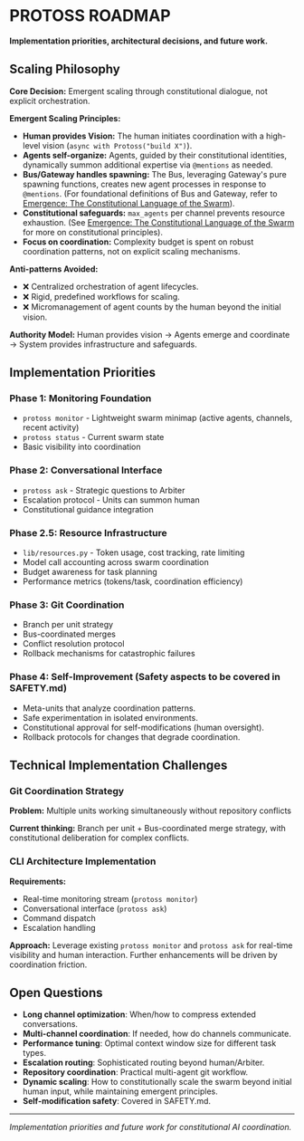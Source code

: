 # PROTOSS ROADMAP

**Implementation priorities, architectural decisions, and future work.**

## Scaling Philosophy

**Core Decision:** Emergent scaling through constitutional dialogue, not explicit orchestration.

**Emergent Scaling Principles:**
- **Human provides Vision:** The human initiates coordination with a high-level vision (`async with Protoss("build X")`).
- **Agents self-organize:** Agents, guided by their constitutional identities, dynamically summon additional expertise via `@mentions` as needed.
- **Bus/Gateway handles spawning:** The Bus, leveraging Gateway's pure spawning functions, creates new agent processes in response to `@mentions`. (For foundational definitions of Bus and Gateway, refer to [Emergence: The Constitutional Language of the Swarm](coordination.md)).
- **Constitutional safeguards:** `max_agents` per channel prevents resource exhaustion. (See [Emergence: The Constitutional Language of the Swarm](coordination.md) for more on constitutional principles).
- **Focus on coordination:** Complexity budget is spent on robust coordination patterns, not on explicit scaling mechanisms.

**Anti-patterns Avoided:**
- ❌ Centralized orchestration of agent lifecycles.
- ❌ Rigid, predefined workflows for scaling.
- ❌ Micromanagement of agent counts by the human beyond the initial vision.

**Authority Model:** Human provides vision → Agents emerge and coordinate → System provides infrastructure and safeguards.

## Implementation Priorities

### Phase 1: Monitoring Foundation
- `protoss monitor` - Lightweight swarm minimap (active agents, channels, recent activity)
- `protoss status` - Current swarm state
- Basic visibility into coordination

### Phase 2: Conversational Interface  
- `protoss ask` - Strategic questions to Arbiter
- Escalation protocol - Units can summon human
- Constitutional guidance integration

### Phase 2.5: Resource Infrastructure
- `lib/resources.py` - Token usage, cost tracking, rate limiting
- Model call accounting across swarm coordination
- Budget awareness for task planning
- Performance metrics (tokens/task, coordination efficiency)

### Phase 3: Git Coordination
- Branch per unit strategy
- Bus-coordinated merges
- Conflict resolution protocol
- Rollback mechanisms for catastrophic failures

### Phase 4: Self-Improvement (Safety aspects to be covered in SAFETY.md)
- Meta-units that analyze coordination patterns.
- Safe experimentation in isolated environments.
- Constitutional approval for self-modifications (human oversight).
- Rollback protocols for changes that degrade coordination.

## Technical Implementation Challenges

### Git Coordination Strategy
**Problem:** Multiple units working simultaneously without repository conflicts

**Current thinking:** Branch per unit + Bus-coordinated merge strategy, with constitutional deliberation for complex conflicts.

### CLI Architecture Implementation
**Requirements:**
- Real-time monitoring stream (`protoss monitor`)
- Conversational interface (`protoss ask`)
- Command dispatch
- Escalation handling

**Approach:** Leverage existing `protoss monitor` and `protoss ask` for real-time visibility and human interaction. Further enhancements will be driven by coordination friction.

## Open Questions

- **Long channel optimization**: When/how to compress extended conversations.
- **Multi-channel coordination**: If needed, how do channels communicate.
- **Performance tuning**: Optimal context window size for different task types.
- **Escalation routing**: Sophisticated routing beyond human/Arbiter.
- **Repository coordination**: Practical multi-agent git workflow.
- **Dynamic scaling**: How to constitutionally scale the swarm beyond initial human input, while maintaining emergent principles.
- **Self-modification safety**: Covered in SAFETY.md.

---

*Implementation priorities and future work for constitutional AI coordination.*
